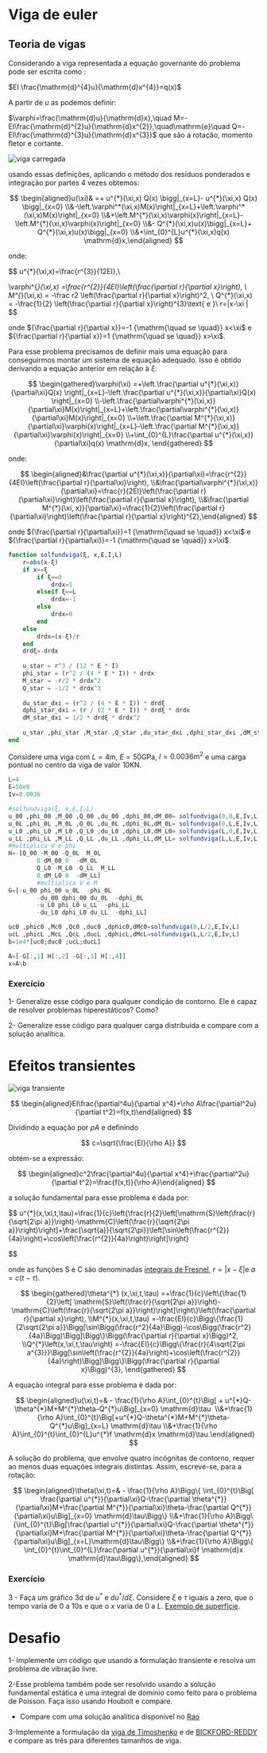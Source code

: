 # Viga de euler

## Teoria de vigas

Considerando a viga representada a equação governante do problema pode ser escrita como : 

$EI \frac{\mathrm{d}^{4}u}{\mathrm{d}x^{4}}=q(x)$

A partir de $u$  as podemos definir:

$\varphi=\frac{\mathrm{d}u}{\mathrm{d}x},\quad M=-EI\frac{\mathrm{d}^{2}u}{\mathrm{d}x^{2}},\quad\mathrm{e}\quad Q=-EI\frac{\mathrm{d}^{3}u}{\mathrm{d}x^{3}}$ que são a rotação, momento fletor e cortante.

![viga carregada](viga_carregada.png)

usando essas definições, aplicando o método dos resíduos ponderados e integração por partes 4 vezes obtemos:

$$
\begin{aligned}u(\xi)& =+ u^{*}(\xi,x) Q(x) \bigg|_{x=L}- u^{*}(\xi,x) Q(x) \bigg|_{x=0} \\&-\left.\varphi^*(\xi,x)M(x)\right|_{x=L}+\left.\varphi^*(\xi,x)M(x)\right|_{x=0} \\&+\left.M^{*}(\xi,x)\varphi(x)\right|_{x=L}-\left.M^{*}(\xi,x)\varphi(x)\right|_{x=0} \\&- Q^{*}(\xi,x)u(x)\bigg|_{x=L}+ Q^{*}(\xi,x)u(x)\bigg|_{x=0} \\&+\int_{0}^{L}u^{*}(\xi,x)q(x) \mathrm{d}x,\end{aligned}
$$

onde:

$$
u^{*}(\xi,x)=\frac{r^{3}}{12EI},\\

\varphi^{*}(\xi,x) =\frac{r^{2}}{4EI}\left(\frac{\partial r}{\partial x}\right), \\
M^{*}(\xi,x) = -\frac r2 \left(\frac{\partial r}{\partial x}\right)^2, \\
Q^{*}(\xi,x) = -\frac{1}{2} \left(\frac{\partial r}{\partial x}\right)^{3}\text{ e }\\
r=|x-\xi |
$$

onde ${\frac{\partial r}{\partial x}}=-1 {\mathrm{\quad  se \quad}} x<\xi$ e ${\frac{\partial r}{\partial x}}=1 {\mathrm{\quad  se \quad}} x>\xi$.

Para esse problema precisamos de definir mais uma equação para conseguirmos montar um sistema de equação adequado. Isso é obtido derivando a equação anterior em relação à $\xi$:

$$
\begin{gathered}\varphi(\xi) =+\left.\frac{\partial u^{*}(\xi,x)}{\partial\xi}Q(x) \right|_{x=L}-\left.\frac{\partial u^{*}(\xi,x)}{\partial\xi}Q(x) \right|_{x=0} \\-\left.\frac{\partial\varphi^{*}(\xi,x)}{\partial\xi}M(x)\right|_{x=L}+\left.\frac{\partial\varphi^{*}(\xi,x)}{\partial\xi}M(x)\right|_{x=0} \\+\left.\frac{\partial M^{*}(\xi,x)}{\partial\xi}\varphi(x)\right|_{x=L}-\left.\frac{\partial M^{*}(\xi,x)}{\partial\xi}\varphi(x)\right|_{x=0} \\+\int_{0}^{L}\frac{\partial u^{*}(\xi,x)}{\partial\xi}q(x) \mathrm{d}x, \end{gathered}
$$

onde:

$$
\begin{aligned}&\frac{\partial u^{*}(\xi,x)}{\partial\xi}=\frac{r^{2}}{4EI}\left(\frac{\partial r}{\partial\xi}\right), \\&\frac{\partial\varphi^{*}(\xi,x)}{\partial\xi}=\frac{r}{2EI}\left(\frac{\partial r}{\partial\xi}\right)\left(\frac{\partial r}{\partial x}\right), \\&\frac{\partial M^{*}(\xi, x)}{\partial\xi}=\frac{1}{2}\left(\frac{\partial r}{\partial\xi}\right)\left(\frac{\partial r}{\partial x}\right)^{2},\end{aligned}
$$

onde ${\frac{\partial r}{\partial\xi}}=1 {\mathrm{\quad  se \quad}} x<\xi$ e ${\frac{\partial r}{\partial\xi}}=-1 {\mathrm{\quad  se \quad}} x>\xi$.

```julia
function solfundviga(ξ, x,E,I,L)
	r=abs(x-ξ)
	if x==ξ
		if ξ==0
			drdx=1
		elseif ξ==L
			drdx=-1
		else
			drdx=0
		end
	else
		drdx=(x-ξ)/r
	end
	drdξ=-drdx
	
	u_star = r^3 / (12 * E * I)
	phi_star = (r^2 / (4 * E * I)) * drdx
	M_star = -r/2 * drdx^2
	Q_star = -1/2 * drdx^3
	
	du_star_dxi = (r^2 / (4 * E * I)) * drdξ
	dphi_star_dxi = (r / (2 * E * I)) * drdξ * drdx
	dM_star_dxi = 1/2 * drdξ * drdx^2
	
	u_star ,phi_star ,M_star ,Q_star ,du_star_dxi ,dphi_star_dxi ,dM_star_dxi
end

```

Considere uma viga com $L=4 \text{m}$, $E=50\text{GPa}$, $I=0.0036\text{m}^2$ e uma carga pontual no centro da viga de valor $10$KN.

```julia
L=4
E=50e9
Iv=0.0036

#solfundviga(ξ, x,E,I,L)
u_00 ,phi_00 ,M_00 ,Q_00 ,du_00 ,dphi_00,dM_00= solfundviga(0,0,E,Iv,L)
u_0L ,phi_0L ,M_0L ,Q_0L ,du_0L ,dphi_0L,dM_0L= solfundviga(0,L,E,Iv,L)
u_L0 ,phi_L0 ,M_L0 ,Q_L0 ,du_L0 ,dphi_L0,dM_L0= solfundviga(L,0,E,Iv,L)
u_LL ,phi_LL ,M_LL ,Q_LL ,du_LL ,dphi_LL,dM_LL= solfundviga(L,L,E,Iv,L)
#multiplica U e phi
H=-[Q_00 -M_00 -Q_0L  M_0L
		0 dM_00 0  -dM_0L
		Q_L0 -M_L0 -Q_LL  M_LL
		0 dM_L0 0  -dM_LL]
		#multiplica V e M
G=[-u_00 phi_00 u_0L  -phi_0L
		-du_00 dphi_00 du_0L  -dphi_0L
		-u_L0 phi_L0 u_LL  -phi_LL
		-du_L0 dphi_L0 du_LL  -dphi_LL]

uc0 ,phic0 ,Mc0 ,Qc0 ,duc0 ,dphic0,dMc0=solfundviga(0,L/2,E,Iv,L)
ucL ,phicL ,McL ,QcL ,ducL ,dphicL,dMcL=solfundviga(L,L/2,E,Iv,L)
b=1e4*[uc0;duc0 ;ucL;ducL]

A=[-G[:,1] H[:,2] -G[:,3] H[:,4]]
x=A\b

```

### Exercício

1- Generalize esse código para qualquer condição de contorno. Ele é capaz de resolver problemas hiperestáticos? Como? 

2- Generalize esse código para qualquer carga distribuída e compare com a solução analítica. 

# Efeitos transientes

![viga transiente](viga_transiente.png)

$$
\begin{aligned}EI\frac{\partial^4u}{\partial x^4}+\rho A\frac{\partial^2u}{\partial t^2}=f(x,t)\end{aligned}
$$

Dividindo a equação por $\rho A$ e definindo

$$
c=\sqrt{\frac{EI}{\rho A}}
$$

obtém-se a expressão:

$$
\begin{aligned}c^2\frac{\partial^4u}{\partial x^4}+\frac{\partial^2u}{\partial t^2}=\frac{f(x,t)}{\rho A}\end{aligned}
$$

a solução fundamental para esse problema é dada por:

$$
u^{*}(x,\xi,t,\tau)=\frac{1}{c}\left\{\frac{r}{2}\left[\mathrm{S}\left(\frac{r}{\sqrt{2\pi a}}\right)-\mathrm{C}\left(\frac{r}{\sqrt{2\pi a}}\right)\right]+\frac{\sqrt{a}}{\sqrt{2\pi}}\left[\sin\left(\frac{r^{2}}{4a}\right)+\cos\left(\frac{r^{2}}{4a}\right)\right]\right\}

$$

onde as funções S e C são denominadas [integrais de Fresnel](https://kiranshila.github.io/FresnelIntegrals.jl/dev/), $r=|x-\xi|$e $a=c(t-\tau)$.

$$
\begin{gathered}\theta^{*} (x,\xi,t,\tau) =+\frac{1}{c}\left\{\frac{1}{2}\left[ \mathrm{S}\left(\frac{r}{\sqrt{2\pi a}}\right)-\mathrm{C}\left(\frac{r}{\sqrt{2\pi a}}\right)\right]\right\}\left(\frac{\partial r}{\partial x}\right), \\M^{*}(x,\xi,t,\tau) =-\frac{EI}{c}\Bigg\{\frac{1}{2\sqrt{2\pi a}}\Bigg[\sin\Bigg(\frac{r^2}{4a}\Bigg)-\cos\Bigg(\frac{r^2}{4a}\Bigg)\Bigg]\Bigg\}\Bigg(\frac{\partial r}{\partial x}\Bigg)^2, \\Q^{*}\left(x,\xi,t,\tau\right) =-\frac{EI}{c}\Bigg\{\frac{r}{4\sqrt{2\pi a^{3}}}\Bigg[\sin\left(\frac{r^{2}}{4a}\right)+\cos\left(\frac{r^{2}}{4a}\right)\Bigg]\Bigg\}\Bigg(\frac{\partial r}{\partial x}\Bigg)^{3}, \end{gathered}
$$

 A equação integral para esse problema é dada por:

$$
\begin{aligned}u(\xi,t)=& - \frac{1}{\rho A}\int_{0}^{t}\Big[ + u^{*}Q-\theta^{*}M+M^{*}\theta-Q^{*}u\Big]_{x=0} \mathrm{d}\tau  \\&+\frac{1}{\rho A}\int_{0}^{t}\Big[+u^{*}Q-\theta^{*}M+M^{*}\theta-Q^{*}u\Big]_{x=L} \mathrm{d}\tau \\&+\frac{1}{\rho A}\int_{0}^{t}\int_{0}^{L}u^{*}f \mathrm{d}x \mathrm{d}\tau.\end{aligned}
$$

A solução do problema, que envolve quatro incógnitas de contorno, requer ao menos
duas equações integrais distintas. Assim, escreve-se, para a rotação:

$$
\begin{aligned}\theta(\xi,t)=& - \frac{1}{\rho A}\Bigg\{ \int_{0}^{t}\Big[ \frac{\partial u^{*}}{\partial\xi}Q-\frac{\partial \theta^{*}}{\partial\xi}M+\frac{\partial M^{*}}{\partial\xi}\theta-\frac{\partial Q^{*}}{\partial\xi}u\Big]_{x=0} \mathrm{d}\tau\Bigg\} \\&+\frac{1}{\rho A}\Bigg\{\int_{0}^{t}\Big[\frac{\partial u^{*}}{\partial\xi}Q-\frac{\partial \theta^{*}}{\partial\xi}M+\frac{\partial M^{*}}{\partial\xi}\theta-\frac{\partial Q^{*}}{\partial\xi}u\Big]_{x=L}\mathrm{d}\tau\Bigg\} \\&+\frac{1}{\rho A}\Bigg\{ \int_{0}^{t}\int_{0}^{L}\frac{\partial u^{*}}{\partial\xi}f \mathrm{d}x \mathrm{d}\tau\Bigg\},\end{aligned}
$$

### Exercício

3 - Faça um gráfico 3d de $u^{*}$ e $du^{*}/d\xi$. Considere $\xi$ e $\tau$ iguais a zero, que o tempo varia de 0 a 10s e que o  $x$ varia de $0$ a $L$. [Exemplo de superfície](https://docs.juliaplots.org/stable/gallery/gr/generated/gr-ref050/#gr_ref050). 

# Desafio

1- Implemente um código que usando a formulação transiente e resolva um problema de vibração livre.

2-Esse problema também pode ser resolvido usando a solução fundamental estática e uma integral de domínio como feito para o problema de Poisson. Faça isso usando Houbolt e compare.

- Compare com uma solução analítica disponível no [Rao](https://www.pearson.com/en-us/subject-catalog/p/mechanical-vibrations/P200000003425/9780137515288)
    

3-Implemente a formulação da [viga de Timoshenko](https://link.springer.com/article/10.1007/s40996-020-00359-z) e de [BICKFORD-REDDY](https://link.springer.com/article/10.1007/s00366-019-00774-5) e compare as três para diferentes tamanhos de viga.